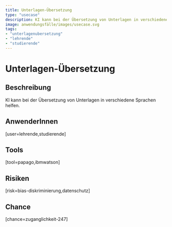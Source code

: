 ```yaml
---
title: Unterlagen-Übersetzung
type: "usecase"
description: KI kann bei der Übersetzung von Unterlagen in verschiedene Sprachen helfen.
image: anwendungsfälle/images/usecase.svg
tags:
- "unterlagenubersetzung"
- "lehrende"
- "studierende"
---
```


# Unterlagen-Übersetzung

## Beschreibung

KI kann bei der Übersetzung von Unterlagen in verschiedene Sprachen helfen.

## AnwenderInnen

[user=lehrende,studierende]


## Tools

[tool=papago,ibmwatson]


## Risiken

[risk=bias-diskriminierung,datenschutz]


## Chance

[chance=zuganglichkeit-247]
